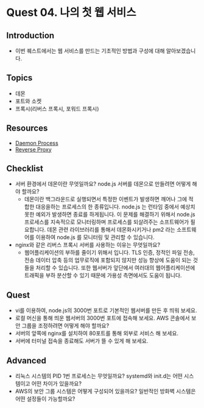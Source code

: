 # Quest 04. 나의 첫 웹 서비스

## Introduction
* 이번 퀘스트에서는 웹 서비스를 만드는 기초적인 방법과 구성에 대해 알아보겠습니다.

## Topics
* 데몬
* 포트와 소켓
* 프록시(리버스 프록시, 포워드 프록시)

## Resources
* [Daemon Process](https://www.quora.com/What-is-a-daemon-process-in-Linux)
* [Reverse Proxy](https://www.nginx.com/resources/glossary/reverse-proxy-server/)

## Checklist
* 서버 환경에서 데몬이란 무엇일까요? node.js 서버를 데몬으로 만들려면 어떻게 해야 할까요?
  * 데몬이란 백그라운드로 실행되면서 특정한 이벤트가 발생하면 깨어나 그에 적합한 대응을하는 프로세스의 한 종류입니다.
node.js 는 런타임 중에서 예상치 못한 예외가 발생하면 종료를 하게됩니다. 
이 문제를 해결하기 위해서 node.js 프로세스를 지속적으로 모니터링하며 프로세스를 되살려주는 소프트웨어가 필요합니다.
데몬 관련 라이브러리를 통해서 데몬화시키거나 pm2 라는 소프트웨어를 이용하여 node.js 를 모니터링 및 관리할 수 있습니다. 
* nginx와 같은 리버스 프록시 서버를 사용하는 이유는 무엇일까요?
  * 웹어플리케이션의 부하를 줄이기 위해서 입니다. 
TLS 인증, 정적인 파일 전송, 전송 데이터 압축 등의 업무로직에 포함되지 않지만 성능 향상에 도움이 되는 것들을 처리할 수 있습니다.
또한 웹서버가 앞단에서 여러대의 웹어플리케이션에 트래픽을 부하 분산할 수 있기 때문에 가용성 측면에서도 도움이 됩니다.

## Quest
* vi를 이용하여, node.js의 3000번 포트로 기본적인 웹서버를 만든 후 띄워 보세요.
* 로컬 머신을 통해 띄운 웹서버의 3000번 포트에 접속해 보세요. AWS 콘솔에서 보안 그룹을 조정하려면 어떻게 해야 할까요?
* 서버의 앞쪽에 nginx를 설치하여 80포트를 통해 외부로 서비스 해 보세요.
* 서버에 터미널 접속을 종료해도 서버가 뜰 수 있게 해 보세요.

## Advanced
* 리눅스 시스템의 PID 1번 프로세스는 무엇일까요? systemd와 init.d는 어떤 시스템이고 어떤 차이가 있을까요?
* AWS의 보안 그룹 시스템은 어떻게 구성되어 있을까요? 일반적인 방화벽 시스템은 어떤 설정들이 가능할까요?

